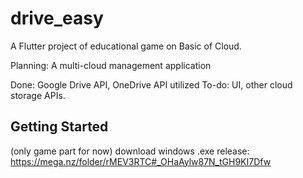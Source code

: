 # drive_easy

A Flutter project of educational game on Basic of Cloud.

Planning: 
A multi-cloud management application

Done: Google Drive API, OneDrive API utilized
To-do: UI, other cloud storage APIs.

## Getting Started
(only game part for now)
download windows .exe release: 
https://mega.nz/folder/rMEV3RTC#_OHaAylw87N_tGH9KI7Dfw
